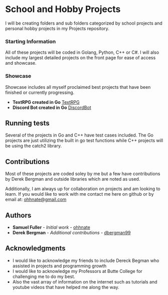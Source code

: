 # School and Hobby Projects

I will be creating folders and sub folders categorized by school projects and personal hobby projects in my Projects repository.



### Starting Information

All of these projects will be coded in Golang, Python, C++ or C#. I will also include my largest detailed projects on the 
front page for ease of access and showcase.

### Showcase

Showcase includes all myself proclaimed best projects that have been finished or currently progressing.

* **TextRPG created in Go** [TextRPG](https://github.com/ohhnate/Projects/blob/master/School/Go/CSCI%2020/textRPG.go)
* **Discord Bot created in Go** [DiscordBot](https://github.com/ohhnate/Projects/tree/master/Hobby)

## Running tests

Several of the projects in Go and C++ have test cases included. The Go projects are just utilizing the built in go test functions
while C++ projects will be using the catch2 library. 


## Contributions

Most of these projects are coded soley by me but a few have contributions by Derek Bergman and outside libraries which are noted as used.

Additionally, I am always up for collaboration on projects and am looking to learn. If you would like to work with me contact me
here on github or by email at: ohhnate@gmail.com

## Authors

* **Samuel Fuller** - *Initial work* - [ohhnate](https://github.com/ohhnate)
* **Derek Bergman** - *Additional contributions* - [dbergman99](https://github.com/dbergman99)


## Acknowledgments

* I would like to acknowledge my friends to include Dereck Begman who assisted in projects and programming growth
* I would like to acknowledge my Professors at Butte College for challenging me to do my best.
* Also the vast array of information on the internet such as tutorials and youtube videos that have helped me along the way.


